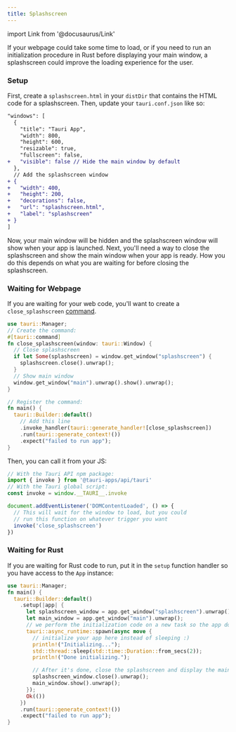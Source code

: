 ```yaml
---
title: Splashscreen
---
```


import Link from '@docusaurus/Link'

If your webpage could take some time to load, or if you need to run an initialization procedure in Rust before displaying your main window, a splashscreen could improve the loading experience for the user.

### Setup

First, create a `splashscreen.html` in your `distDir` that contains the HTML code for a splashscreen. Then, update your `tauri.conf.json` like so:

```diff
"windows": [
  {
    "title": "Tauri App",
    "width": 800,
    "height": 600,
    "resizable": true,
    "fullscreen": false,
+   "visible": false // Hide the main window by default
  },
  // Add the splashscreen window
+ {
+   "width": 400,
+   "height": 200,
+   "decorations": false,
+   "url": "splashscreen.html",
+   "label": "splashscreen"
+ }
]
```

Now, your main window will be hidden and the splashscreen window will show when your app is launched. Next, you'll need a way to close the splashscreen and show the main window when your app is ready. How you do this depends on what you are waiting for before closing the splashscreen.

### Waiting for Webpage

If you are waiting for your web code, you'll want to create a `close_splashscreen` [command](../command.md).

```rust title=src-tauri/main.rs
use tauri::Manager;
// Create the command:
#[tauri::command]
fn close_splashscreen(window: tauri::Window) {
  // Close splashscreen
  if let Some(splashscreen) = window.get_window("splashscreen") {
    splashscreen.close().unwrap();
  }
  // Show main window
  window.get_window("main").unwrap().show().unwrap();
}

// Register the command:
fn main() {
  tauri::Builder::default()
    // Add this line
    .invoke_handler(tauri::generate_handler![close_splashscreen])
    .run(tauri::generate_context!())
    .expect("failed to run app");
}

```

Then, you can call it from your JS:

```js
// With the Tauri API npm package:
import { invoke } from '@tauri-apps/api/tauri'
// With the Tauri global script:
const invoke = window.__TAURI__.invoke

document.addEventListener('DOMContentLoaded', () => {
  // This will wait for the window to load, but you could
  // run this function on whatever trigger you want
  invoke('close_splashscreen')
})
```

### Waiting for Rust

If you are waiting for Rust code to run, put it in the `setup` function handler so you have access to the `App` instance:

```rust title=src-tauri/main.rs
use tauri::Manager;
fn main() {
  tauri::Builder::default()
    .setup(|app| {
      let splashscreen_window = app.get_window("splashscreen").unwrap();
      let main_window = app.get_window("main").unwrap();
      // we perform the initialization code on a new task so the app doesn't freeze
      tauri::async_runtime::spawn(async move {
        // initialize your app here instead of sleeping :)
        println!("Initializing...");
        std::thread::sleep(std::time::Duration::from_secs(2));
        println!("Done initializing.");

        // After it's done, close the splashscreen and display the main window
        splashscreen_window.close().unwrap();
        main_window.show().unwrap();
      });
      Ok(())
    })
    .run(tauri::generate_context!())
    .expect("failed to run app");
}
```

